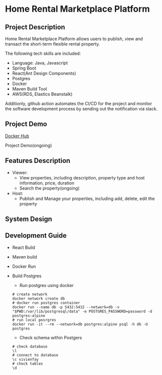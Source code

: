 # Home Rental Marketplace Platform

## Project Description

Home Rental Marketplace Platform allows users to publish, view and transact the short-term flexible rental property. 

The following tech skills are included:

- Language: Java, Javascript
- Spring Boot
- React(Ant Design Components)
- Postgres
- Docker
- Maven Build Tool
- AWS(RDS, Elastics Beanstalk)

Additionly, github action automates the CI/CD for the project and monitor the software development process by sending out the notification via slack. 

## Project Demo

[Docker Hub](https://hub.docker.com/repository/docker/vivienfay/house-rental-marketplace)

Project Demo(ongoing)

## Features Description

- Viewer:
    - View properties, including description, property type and host information, price, duration
    - Search the property(ongoing)
- Host:
    - Publish and Manage your properties, including add, delete, edit the property

## System Design

## Development Guide
- React Build
- Maven build
- Docker Run

- Build Postgres
    - Run postgres using docker
    ```
    # create network
    docker network create db
    # docker run postgres container
    docker run --name db -p 5432:5432 --network=db -v "$PWD:/var/lib/postgresql/data" -e POSTGRES_PASSWORD=password -d postgres:alpine
    # run local posrgres
    docker run -it --rm --network=db postgres:alpine psql -h db -U postgres
    ```
    - Check schema within Postgers
    ```
    # check database
    \l
    # connect to database
    \c vivienfay
    # check tables
    \d
    ```
